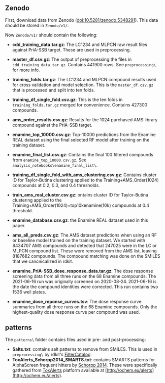 ## Zenodo

First, download data from Zenodo ([doi:10.5281/zenodo.5348291](https://doi.org/10.5281/zenodo.5348291)). This data should be stored in `Zenodo/v1/`.

Now `Zenodo/v1/` should contain the following:  
- **cdd_training_data.tar.gz**: The LC1234 and MLPCN raw result files against PriA-SSB target. These are used in preprocessing. 
- **master_df.csv.gz**: The output of preprocessing the files in `cdd_training_data.tar.gz`. Contains 441900 rows. See `preprocessing\` for more info. 
- **training_folds.tar.gz**: The LC1234 and MLPCN compound results used for cross validation and model selection. This is the `master_df.csv.gz` that is processed and split into ten folds.
- **training_df_single_fold.csv.gz**: This is the ten folds in `training_folds.tar.gz` merged for convenience. Contains 427300 compounds.

- **ams_order_results.csv.gz**: Results for the 1024 purchased AMS library compound against the PriA-SSB target.

- **enamine_top_10000.csv.gz**: Top-10000 predictions from the Enamine REAL dataset using the final selected RF model after training on the training dataset. 
- **enamine_final_list.csv.gz**: Contains the final 100 filtered compounds from `enamine_top_10000.csv.gz`. See `analysis_notebooks\enamine_final_list\`.

- **training_df_single_fold_with_ams_clustering.csv.gz**: Contains cluster ID for Taylor-Butina clustering applied to the Training+AMS_Order(1024) compounds at 0.2, 0.3, and 0.4 thresholds.
- **train_ams_real_cluster.csv.gz**: ontains cluster ID for Taylor-Butina clustering applied to the Training+AMS_Order(1024)+top10kenamine(10k) compounds at 0.4 threshold.

- **enamine_database.csv.gz**: the Enamine REAL dataset used in this paper.
- **ams_all_preds.csv.gz**: The AMS dataset predictions when using an RF or baseline model trained on the training dataset. We started with 8434707 AMS compounds and detected that 247025 were in the LC or MLPCN compound list.  These were removed from the AMS list, leaving 8187682 compounds. The compound matching was done on the SMILES that we canonicalized in rdkit.
- **enamine_PriA-SSB_dose_response_data.tar.gz**: The dose response screening data from all three runs on the 68 Enamine compounds.  The 2021-06-16 run was originally screened on 2020-08-24. 2021-06-16 is the date the compound identities were corrected. This run contains two 1536 well plates.
- **enamine_dose_reponse_curves.tsv**: The dose response curve summaries from all three runs on the 68 Enamine compounds. Only the highest-quality dose response curve per compound was used.

## patterns

The `patterns\` folder contains files used in pre- and post-processing:

- **Salts.txt**: contains salt patterns to remove from SMILES. This is used in `preprocessing\` by rdkit's [FilterCatalog](https://github.com/rdkit/rdkit/pull/536).
- **ToxAlerts_Schorpp2014_SMARTS.txt**: contains SMARTS patterns for AlphaScreen frequent hitters by [Schorpp 2014](https://journals.sagepub.com/doi/10.1177/1087057113516861). These were specifically gathered from [ToxAlerts](https://pubs.acs.org/doi/10.1021/ci300245q) platform available at [http://ochem.eu/alerts](http://ochem.eu/alerts).